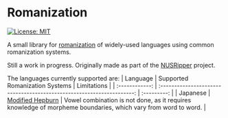 # Romanization
[![License: MIT](https://img.shields.io/badge/License-MIT-yellow.svg)](https://opensource.org/licenses/MIT)

A small library for [romanization](https://en.wikipedia.org/wiki/Romanization) of widely-used languages using common romanization systems.

Still a work in progress. Originally made as part of the [NUSRipper](https://github.com/zedseven/NusRipper) project.

The languages currently supported are:
| Language       | Supported Romanization Systems                                         | Limitations |
| :------------: | :--------------------------------------------------------------------: | :---------: |
| Japanese       | [Modified Hepburn](https://en.wikipedia.org/wiki/Hepburn_romanization) | Vowel combination is not done, as it requires knowledge of morpheme boundaries, which vary from word to word. |
